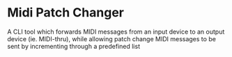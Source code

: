 # Midi Patch Changer
A CLI tool which forwards MIDI messages from an input device to an output device (ie. MIDI-thru), while allowing patch change MIDI messages to be sent by incrementing through a predefined list
